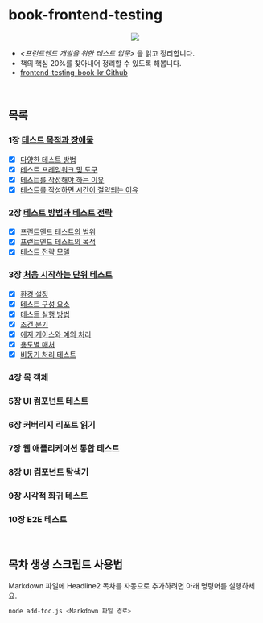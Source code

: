 # book-frontend-testing

<p align="center"><img src="https://github.com/user-attachments/assets/f0ce31c7-4833-4ff8-a96f-450580fae722" />

- _<프런트엔드 개발을 위한 테스트 입문>_ 을 읽고 정리합니다.
- 책의 핵심 20%를 찾아내어 정리할 수 있도록 해봅니다.
- [frontend-testing-book-kr Github](https://github.com/frontend-testing-book-kr)

<br />

## 목록

### 1장 [테스트 목적과 장애물](https://github.com/okdol1/Book-Frontend-Testing/tree/main/CHAPTER1_테스트_목적과_장애물)

- [x] [다양한 테스트 방법](https://github.com/okdol1/Book-Frontend-Testing/tree/main/CHAPTER1_테스트_목적과_장애물/README.md#다양한-테스트-방법)
- [x] [테스트 프레임워크 및 도구](https://github.com/okdol1/Book-Frontend-Testing/tree/main/CHAPTER1_테스트_목적과_장애물/README.md#테스트-프레임워크-및-도구)
- [x] [테스트를 작성해야 하는 이유](https://github.com/okdol1/Book-Frontend-Testing/tree/main/CHAPTER1_테스트_목적과_장애물/README.md#테스트를-작성해야-하는-이유)
- [x] [테스트를 작성하면 시간이 절약되는 이유](https://github.com/okdol1/Book-Frontend-Testing/tree/main/CHAPTER1_테스트_목적과_장애물/README.md#테스트를-작성하면-시간이-절약되는-이유)

### 2장 [테스트 방법과 테스트 전략](https://github.com/okdol1/Book-Frontend-Testing/tree/main/CHAPTER2_테스트_방법과_테스트_전략)

- [x] [프런트엔드 테스트의 범위](https://github.com/okdol1/Book-Frontend-Testing/tree/main/CHAPTER2_테스트_방법과_테스트_전략/README.md#프런트엔드-테스트의-범위)
- [x] [프런트엔드 테스트의 목적](https://github.com/okdol1/Book-Frontend-Testing/tree/main/CHAPTER2_테스트_방법과_테스트_전략/README.md#프런트엔드-테스트의-목적)
- [x] [테스트 전략 모델](https://github.com/okdol1/Book-Frontend-Testing/tree/main/CHAPTER2_테스트_방법과_테스트_전략/README.md#테스트-전략-모델)

### 3장 [처음 시작하는 단위 테스트](https://github.com/okdol1/Book-Frontend-Testing/tree/main/CHAPTER3_처음_시작하는_단위_테스트)

- [x] [환경 설정](https://github.com/okdol1/Book-Frontend-Testing/tree/main/CHAPTER3_처음_시작하는_단위_테스트/README.md#환경-설정)
- [x] [테스트 구성 요소](https://github.com/okdol1/Book-Frontend-Testing/tree/main/CHAPTER3_처음_시작하는_단위_테스트/README.md#테스트-구성-요소)
- [x] [테스트 실행 방법](https://github.com/okdol1/Book-Frontend-Testing/tree/main/CHAPTER3_처음_시작하는_단위_테스트/README.md#테스트-실행-방법)
- [x] [조건 분기](https://github.com/okdol1/Book-Frontend-Testing/tree/main/CHAPTER3_처음_시작하는_단위_테스트/README.md#조건-분기)
- [x] [에지 케이스와 예외 처리](https://github.com/okdol1/Book-Frontend-Testing/tree/main/CHAPTER3_처음_시작하는_단위_테스트/README.md#에지-케이스와-예외-처리)
- [x] [용도별 매처](https://github.com/okdol1/Book-Frontend-Testing/tree/main/CHAPTER3_처음_시작하는_단위_테스트/README.md#용도별-매처)
- [x] [비동기 처리 테스트](https://github.com/okdol1/Book-Frontend-Testing/tree/main/CHAPTER3_처음_시작하는_단위_테스트/README.md#비동기-처리-테스트)

### 4장 목 객체

### 5장 UI 컴포넌트 테스트

### 6장 커버리지 리포트 읽기

### 7장 웹 애플리케이션 통합 테스트

### 8장 UI 컴포넌트 탐색기

### 9장 시각적 회귀 테스트

### 10장 E2E 테스트

<br />

## 목차 생성 스크립트 사용법

Markdown 파일에 Headline2 목차를 자동으로 추가하려면 아래 명령어를 실행하세요.

```bash
node add-toc.js <Markdown 파일 경로>
```
